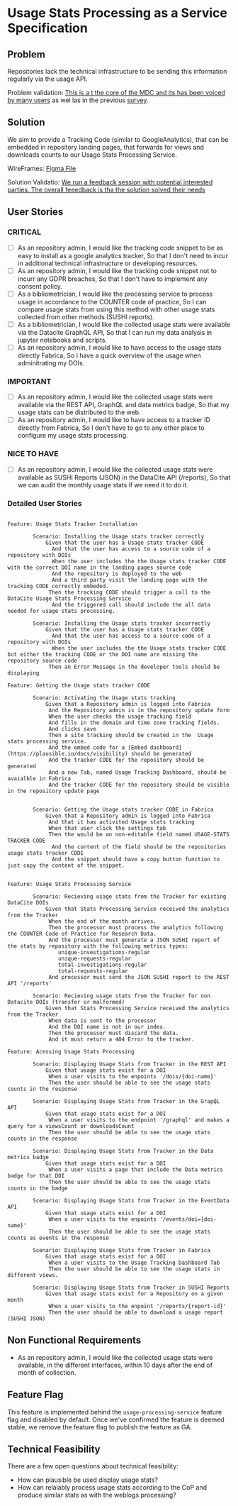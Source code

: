 # Usage Stats Processing as a Service Specification

## Problem

Repositories lack the technical infrastructure to be sending this information regularly via the usage API. 

Problem validation: [This is a t the core of the MDC and its has been voiced by many users](https://datacite.productboard.com/roadmap/2537097-development-journey/features/7041967/detail) as wel las in the previous [survey](https://zenodo.org/record/3476545#.YIBZ36kzZUI). 

## Solution 

We aim to provide a Tracking Code (similar to GoogleAnalytics), that can be embedded in repository landing pages, that forwards for views and downloads counts to our Usage Stats Processing Service.  

WireFrames: [Figma File](https://www.figma.com/file/Fd54mIb3WVYqQfw3KQmp68/SAAS-Processor?node-id=0%3A1)

Solution Validatio: [We run a feedback session with potential interested parties. The overall feeedback is tha the solution solved their needs]()

## User Stories

### CRITICAL
- [ ] As an repository admin, I would like the tracking code snippet to be as easy to install as a google analytics tracker, So that I don't need to incur in additional technical infrastructure or developing resources.
- [ ] As an repository admin, I would like the tracking code snippet not to incurr any GDPR breaches, So that I don't have to implement any consent policy.
- [ ] As a bibliometrician, I would like the processing service to process usage in accordance to the COUNTER code of practice, So I can compare usage stats from using this method with other usage stats collected from other methods (SUSHI reports).
- [ ] As a bibliometrician, I would like the collected usage stats were available via the Datacite GraphQL API, So that I can run my data analysis in jupyter notebooks and scripts.
- [ ] As an repository admin, I would like to have access to the usage stats directly Fabrica, So I have a quick overview of the usage when adminitrating my DOIs.

### IMPORTANT

- [ ] As an repository admin, I would like the collected usage stats were available via the REST API, GraphQL and  data metrics badge, So that my usage stats can be distributed to the web.
- [ ] As an repository admin, I would like to have access to a tracker ID directly from Fabrica, So I don't have to go to any other place to configure my usage stats processing.

### NICE TO HAVE

- [ ] As an repository admin, I would like the collected usage stats were available as SUSHI Reports (JSON) in the DataCite API (/reports), So that we can audit the monthly usage stats if we need it to do it.

### Detailed User Stories

```cucumber

Feature: Usage Stats Tracker Installation

        Scenario: Installing the Usage stats tracker correctly
            Given that the user has a Usage stats tracker CODE
              And that the user has access to a source code of a repository with DOIs  
              When the user includes the the Usage stats tracker CODE with the correct DOI name in the landing pages source code
              And the repository is deployed to the web
              And a third party visit the landing page with the tracking CODE correctly embeded.
             Then the tracking CODE should trigger a call to the DataCite Usage Stats Processing Service
              And the triggered call should include the all data needed for usage stats processing. 

        Scenario: Installing the Usage stats tracker incorrectly
            Given that the user has a Usage stats tracker CODE
              And that the user has access to a source code of a repository with DOIs  
              When the user includes the the Usage stats tracker CODE but either the tracking CODE or the DOI name are missing the repository source code
             Then an Error Message in the developer tools should be displaying 

Feature: Getting the Usage stats tracker CODE

        Scenario: Activating the Usage stats tracking
            Given that a Repository admin is logged into Fabrica
             And the Repository admin is in the repository update form 
             When the user checks the usage tracking field
             And fills in the domain and time zone tracking fields.
             And clicks save
             Then a site tracking should be created in the  Usage stats processing service.
             And the embed code for a [Embed dashboard](https://plausible.io/docs/visibility) should be generated
             And the tracker CODE for the repository should be generated
             And a new Tab, named Usage Tracking Dashboard, should be avaialble in Fabrica 
             And the tracker CODE for the repository should be visible in the repository update page


        Scenario: Getting the Usage stats tracker CODE in Fabrica
            Given that a Repository admin is logged into Fabrica
             And that it has activited Usage stats tracking
             When that user click the settings tab
             Then the would be an non-editable field named USAGE-STATS TRACKER CODE
              And the content of the field should be the repositories usage stats tracker CODE
              And the snippet should have a copy button function to just copy the content of the snippet.


Feature: Usage Stats Processing Service 

        Scenario: Recieving usage stats from the Tracker for existing DataCite DOIs
            Given that Stats Processing Service received the analytics from the Tracker
             When the end of the month arrives.
             Then the processor must process the analytics following the COUNTER Code of Practice for Research Data.
             And the processor must generate a JSON SUSHI report of the stats by repository with the following metrics types:
                unique-investigations-regular
                unique-requests-regular
                total-investigations-regular
                total-requests-regular
             And processor must send the JSON SUSHI report to the REST API '/reports'

        Scenario: Recieving usage stats from the Tracker for non Datacite DOIs (transfer or malformed)
            Given that Stats Processing Service received the analytics from the Tracker
             When data is sent to the processor
             And the DOI name is not in our index.
             Then the processor must discard the data.
             And it must return a 404 Error to the tracker.

Feature: Acessing Usage Stats Processing

        Scenario: Displaying Usage Stats from Tracker in the REST API
            Given that usage stats exist for a DOI
             When a user visits to the enpoints '/dois/{doi-name}'
             Then the user should be able to see the usage stats counts in the response

        Scenario: Displaying Usage Stats from Tracker in the GrapQL API
            Given that usage stats exist for a DOI
             When a user visits to the endpoint '/graphql' and makes a query for a viewsCount or downloadsCount
             Then the user should be able to see the usage stats counts in the response

        Scenario: Displaying Usage Stats from Tracker in the Data metrics badge
            Given that usage stats exist for a DOI
             When a user visits a page that include the Data metrics badge for that DOI
             Then the user should be able to see the usage stats counts in the badge

        Scenario: Displaying Usage Stats from Tracker in the EventData API
            Given that usage stats exist for a DOI
             When a user visits to the enpoints '/events/doi={doi-name}'
             Then the user should be able to see the usage stats counts as events in the response

        Scenario: Displaying Usage Stats from Tracker in Fabrica
            Given that usage stats exist for a DOI
             When a user visits to the Usage Tracking Dashboard Tab
             Then the user should be able to see the usage stats in different views.

        Scenario: Displaying Usage Stats from Tracker in SUSHI Reports
            Given that usage stats exist for a Repository on a given month
             When a user visits to the enpoint '/reports/{report-id}'
             Then the user should be able to download a usage report (SUSHI JSON) 

```


## Non Functional Requirements

- As an repository admin, I would like the collected usage stats were available, in the different interfaces, within 10 days after the end of month of collection.

## Feature Flag

This feature is implemented behind the `usage-processing-service` feature flag and disabled by default.
Once we've confirmed the feature is deemed stable, we remove the feature flag to publish the feature as GA.

## Technical Feasibility

There are a few open questions about technical feasibility:

- How can plausible be used display usage stats? 
- How can relaiably process usage stats according to the CoP and produce similar stats as with the weblogs processing?
